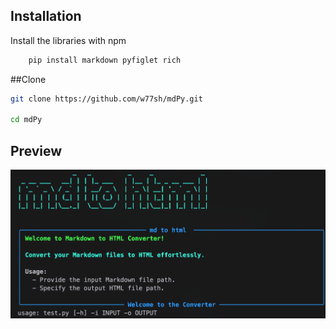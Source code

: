 ## Installation

Install the libraries  with npm

```bash
    pip install markdown pyfiglet rich
```
##Clone 

```bash
git clone https://github.com/w77sh/mdPy.git

cd mdPy
```


## Preview

<img title="a title" alt="Tool preview" src="/preview/image.png">